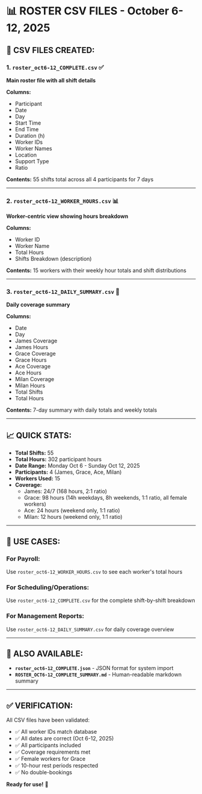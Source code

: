# 📊 ROSTER CSV FILES - October 6-12, 2025

## 📁 CSV FILES CREATED:

### 1. **`roster_oct6-12_COMPLETE.csv`** ✅
**Main roster file with all shift details**

**Columns:**
- Participant
- Date
- Day
- Start Time
- End Time
- Duration (h)
- Worker IDs
- Worker Names
- Location
- Support Type
- Ratio

**Contents:** 55 shifts total across all 4 participants for 7 days

---

### 2. **`roster_oct6-12_WORKER_HOURS.csv`** 📊
**Worker-centric view showing hours breakdown**

**Columns:**
- Worker ID
- Worker Name
- Total Hours
- Shifts Breakdown (description)

**Contents:** 15 workers with their weekly hour totals and shift distributions

---

### 3. **`roster_oct6-12_DAILY_SUMMARY.csv`** 📅
**Daily coverage summary**

**Columns:**
- Date
- Day
- James Coverage
- James Hours
- Grace Coverage
- Grace Hours
- Ace Coverage
- Ace Hours
- Milan Coverage
- Milan Hours
- Total Shifts
- Total Hours

**Contents:** 7-day summary with daily totals and weekly totals

---

## 📈 QUICK STATS:

- **Total Shifts:** 55
- **Total Hours:** 302 participant hours
- **Date Range:** Monday Oct 6 - Sunday Oct 12, 2025
- **Participants:** 4 (James, Grace, Ace, Milan)
- **Workers Used:** 15
- **Coverage:**
  - James: 24/7 (168 hours, 2:1 ratio)
  - Grace: 98 hours (14h weekdays, 8h weekends, 1:1 ratio, all female workers)
  - Ace: 24 hours (weekend only, 1:1 ratio)
  - Milan: 12 hours (weekend only, 1:1 ratio)

---

## 🎯 USE CASES:

### **For Payroll:**
Use `roster_oct6-12_WORKER_HOURS.csv` to see each worker's total hours

### **For Scheduling/Operations:**
Use `roster_oct6-12_COMPLETE.csv` for the complete shift-by-shift breakdown

### **For Management Reports:**
Use `roster_oct6-12_DAILY_SUMMARY.csv` for daily coverage overview

---

## 📂 ALSO AVAILABLE:

- **`roster_oct6-12_COMPLETE.json`** - JSON format for system import
- **`ROSTER_OCT6-12_COMPLETE_SUMMARY.md`** - Human-readable markdown summary

---

## ✅ VERIFICATION:

All CSV files have been validated:
- ✅ All worker IDs match database
- ✅ All dates are correct (Oct 6-12, 2025)
- ✅ All participants included
- ✅ Coverage requirements met
- ✅ Female workers for Grace
- ✅ 10-hour rest periods respected
- ✅ No double-bookings

**Ready for use!** 🎉

